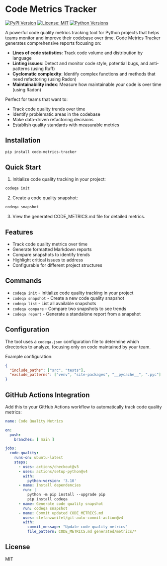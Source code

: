 # Code Metrics Tracker

[![PyPI Version](https://img.shields.io/pypi/v/code-metrics-tracker.svg)](https://pypi.org/project/code-metrics-tracker/)
[![License: MIT](https://img.shields.io/badge/License-MIT-yellow.svg)](https://opensource.org/licenses/MIT)
[![Python Versions](https://img.shields.io/pypi/pyversions/code-metrics-tracker.svg)](https://pypi.org/project/code-metrics-tracker/)

A powerful code quality metrics tracking tool for Python projects that helps teams monitor and improve their codebase over time. Code Metrics Tracker generates comprehensive reports focusing on:

- **Lines of code statistics**: Track code volume and distribution by language
- **Linting issues**: Detect and monitor code style, potential bugs, and anti-patterns (using Ruff)
- **Cyclomatic complexity**: Identify complex functions and methods that need refactoring (using Radon)
- **Maintainability index**: Measure how maintainable your code is over time (using Radon)

Perfect for teams that want to:
- Track code quality trends over time
- Identify problematic areas in the codebase
- Make data-driven refactoring decisions
- Establish quality standards with measurable metrics

## Installation

```bash
pip install code-metrics-tracker
```

## Quick Start

1. Initialize code quality tracking in your project:

```bash
codeqa init
```

2. Create a code quality snapshot:

```bash
codeqa snapshot
```

3. View the generated CODE_METRICS.md file for detailed metrics.

## Features

- Track code quality metrics over time
- Generate formatted Markdown reports
- Compare snapshots to identify trends
- Highlight critical issues to address
- Configurable for different project structures

## Commands

- `codeqa init` - Initialize code quality tracking in your project
- `codeqa snapshot` - Create a new code quality snapshot
- `codeqa list` - List all available snapshots
- `codeqa compare` - Compare two snapshots to see trends
- `codeqa report` - Generate a standalone report from a snapshot

## Configuration

The tool uses a `codeqa.json` configuration file to determine which directories to analyze, focusing only on code maintained by your team.

Example configuration:

```json
{
  "include_paths": ["src", "tests"],
  "exclude_patterns": ["venv", "site-packages", "__pycache__", ".pyc"]
}
```

## GitHub Actions Integration

Add this to your GitHub Actions workflow to automatically track code quality metrics:

```yaml
name: Code Quality Metrics

on:
  push:
    branches: [ main ]

jobs:
  code-quality:
    runs-on: ubuntu-latest
    steps:
      - uses: actions/checkout@v3
      - uses: actions/setup-python@v4
        with:
          python-version: '3.10'
      - name: Install dependencies
        run: |
          python -m pip install --upgrade pip
          pip install codeqa
      - name: Generate code quality snapshot
        run: codeqa snapshot
      - name: Commit updated CODE_METRICS.md
        uses: stefanzweifel/git-auto-commit-action@v4
        with:
          commit_message: "Update code quality metrics"
          file_pattern: CODE_METRICS.md generated/metrics/*
```

## License

MIT